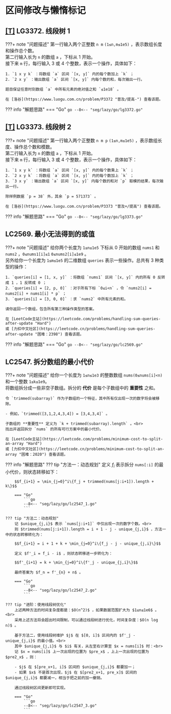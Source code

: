 # 区间修改与懒惰标记

## [[T]](#区间修改与懒惰标记) LG3372. 线段树 1

???+ note "问题描述"
    第一行输入两个正整数 `n m` `(1≤n,m≤1e5)` ，表示数组长度和操作总个数。<br>
    第二行输入长为 `n` 的数组 `a` ，下标从 1 开始。<br>
    接下来 `m` 行，每行输入 3 或 4 个整数，表示一个操作，具体如下：

    1. `1 x y k` ：将数组 `a` 区间 `[x, y]` 内的每个数加上 `k` ；
    2. `2 x y` ：输出数组 `a` 区间 `[x, y]` 内每个数的和，每次输出一行。

    题目保证任意时刻数组 `a` 中所有元素的绝对值之和 `≤1e18` 。

    在 [洛谷](https://www.luogu.com.cn/problem/P3372 "普及/提高-") 查看该题。

??? info "解题思路"
    === "Go"
        ```go
        --8<-- "seg/lazy/go/lg3372.go"
        ```

## [[T]](#区间修改与懒惰标记) LG3373. 线段树 2

???+ note "问题描述"
    第一行输入两个正整数 `n m p` `(1≤n,m≤1e5)` ，表示数组长度、操作总个数和模数。<br>
    第二行输入长为 `n` 的数组 `a` ，下标从 1 开始。<br>
    接下来 `m` 行，每行输入 3 或 4 个整数，表示一个操作，具体如下：

    1. `1 x y k` ：将数组 `a` 区间 `[x, y]` 内的每个数乘上 `k` ；
    2. `2 x y k` ：将数组 `a` 区间 `[x, y]` 内的每个数加上 `k` ；
    3. `3 x y` ：输出数组 `a` 区间 `[x, y]` 内每个数的和对 `p` 取模的结果，每次输出一行。

    除样例数据 `p = 38` 外，其余 `p = 571373` 。

    在 [洛谷](https://www.luogu.com.cn/problem/P3373 "普及+/提高") 查看该题。

??? info "解题思路"
    === "Go"
        ```go
        --8<-- "seg/lazy/go/lg3373.go"
        ```

## LC2569. 最小无法得到的或值

???+ note "问题描述"
    给你两个长度为 `1≤n≤1e5` 下标从 0 开始的数组 `nums1` 和 `nums2` ，`0≤nums1[i]≤1` `0≤nums2[i]≤1e9` 。<br>
    另外给你一个长度为 `1≤m≤1e5` 的二维数组 `queries` 表示一些操作。总共有 3 种类型的操作：

    1. `queries[i] = [1, x, y]` ：将数组 `nums1` 区间 `[x, y]` 内的所有 0 反转成 1 ，1 反转成 0 ；
    2. `queries[i] = [2, p, 0]` ：对于所有下标 `0≤i<n` ，令 `nums2[i] = nums2[i] + nums1[i] * p` ；
    3. `queries[i] = [3, 0, 0]` ：求 `nums2` 中所有元素的和。

    请你返回一个数组，包含所有第三种操作类型的答案。

    在 [LeetCode主站](https://leetcode.com/problems/handling-sum-queries-after-update "Hard")
    或 [力扣中文社区](https://leetcode.cn/problems/handling-sum-queries-after-update "困难：2398") 查看该题。

??? info "解题思路"
    === "Go"
        ```go
        --8<-- "seg/lazy/go/lc2569.go"
        ```

## LC2547. 拆分数组的最小代价

???+ note "问题描述"
    给你一个长度为 `1≤n≤1e3` 的整数数组 `nums(0≤nums[i]<n)` 和一个整数 `1≤k≤1e9`。<br>
    将数组拆分成一些非空子数组。拆分的 **代价** 是每个子数组中的 **重要性** 之和。

    令 `trimmed(subarray)` 作为子数组的一个特征，其中所有仅出现一次的数字将会被移除。

    - 例如，`trimmed([3,1,2,4,3,4]) = [3,4,3,4]` 。

    子数组的 **重要性** 定义为 `k + trimmed(subarray).length` 。<br>
    找出并返回拆分 `nums` 的所有可行方案中的最小代价。

    在 [LeetCode主站](https://leetcode.com/problems/minimum-cost-to-split-an-array "Hard")
    或 [力扣中文社区](https://leetcode.cn/problems/minimum-cost-to-split-an-array "困难：2020") 查看该题。

??? info "解题思路"
    ??? tip "方法一：动态规划"
        定义 $f_{i}$ 表示拆分 `nums[:i]` 的最小代价，则状态转移如下：

        $$f_{i+1} = \min_{j=0}^i\{f_j + trimmed(nums[j:i+1]).length + k\}$$
        
        === "Go"
            ```go
            --8<-- "seg/lazy/go/lc2547_1.go"
            ```

    ??? tip "方法二：动态规划"
        记 $unique_{j,i}$ 表示 `nums[j:i+1]` 中仅出现一次的数字个数。<br>
        则 $trimmed(nums[j:i+1]).length = i + 1 - j - unique_{j,i}$ ，方法一中的状态转移转化为：

        $$f_{i+1} = i + 1 + k + \min_{j=0}^i\{f_j - j - unique_{j,i}\}$$

        定义 $f'_i = f_i - i$ ，则状态转移进一步转化为：

        $$f'_{i+1} = k + \min_{j=0}^i\{f'_j - unique_{j,i}\}$$

        最终答案为 $f_n = f'_{n} + n$ 。

        === "Go"
            ```go
            --8<-- "seg/lazy/go/lc2547_2.go"
            ```

    ??? tip "进阶：使用线段树优化"
        上述两种方法的时间复杂度都是：$O(n^2)$ ，如果数据范围扩大为 $1≤n≤1e6$ 。<br>
        采用上述方法将会超出时间限制，可以通过线段树进行优化，时间复杂度：$O(n log n)$ 。

        基于方法二，使用线段树维护 $j$ 在 $[0, i]$ 区间内的 $f'_j - unique_{j,i}$ 的最小值。<br>
        其中 $unique_{j,i}$ 与 $i$ 有关，从左至右计算至 $x = nums[i]$ 时：<br>
        记 $x = nums[i]$ 上一次出现的位置为 $pre_x$ ，上上一次出现的位置为 $pre2_x$ ，则：

        - $j$ 在 $[pre_x+1, i]$ 区间的 $unique_{j,i}$ 都要加一；
        - 如果 $x$ 不是首次出现，$j$ 在 $[pre2_x+1, pre_x]$ 区间的 $unique_{j,i}$ 都要减一，相当于把之前的加一撤销。

        通过线段树区间更新即可实现。

        === "Go"
            ```go
            --8<-- "seg/lazy/go/lc2547_3.go"
            ```
